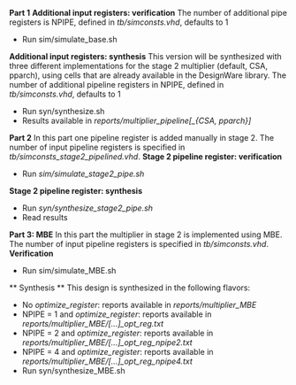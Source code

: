 **Part 1**
**Additional input registers: verification**
The number of additional pipe registers is NPIPE, defined in *tb/simconsts.vhd*, defaults to 1
- Run sim/simulate_base.sh

**Additional input registers: synthesis**
This version will be synthesized with three different implementations for the stage 2 multiplier (default, CSA, pparch), using cells that are already available in the DesignWare library.
The number of additional pipeline registers in NPIPE, defined in *tb/simconsts.vhd*, defaults to 1
- Run syn/synthesize.sh
- Results available in *reports/multiplier_pipeline[_{CSA, pparch}]*


**Part 2**
In this part one pipeline register is added manually in stage 2. The number of input pipeline registers is specified in *tb/simconsts_stage2_pipelined.vhd*.
**Stage 2 pipeline register: verification**
- Run *sim/simulate_stage2_pipe.sh*

**Stage 2 pipeline register: synthesis**
- Run *syn/synthesize_stage2_pipe.sh*
- Read results

**Part 3: MBE**
In this part the multiplier in stage 2 is implemented using MBE. The number of input pipeline registers is specified in *tb/simconsts.vhd*.
**Verification**
- Run sim/simulate_MBE.sh

** Synthesis **
This design is synthesized in the following flavors:
- No *optimize_register*: reports available in *reports/multiplier_MBE*
- NPIPE = 1 and *optimize_register*: reports available in *reports/multiplier_MBE/[...]_opt_reg.txt*
- NPIPE = 2 and *optimize_register*: reports available in *reports/multiplier_MBE/[...]_opt_reg_npipe2.txt*
- NPIPE = 4 and *optimize_register*: reports available in *reports/multiplier_MBE/[...]_opt_reg_npipe4.txt*
- Run syn/synthesize_MBE.sh

